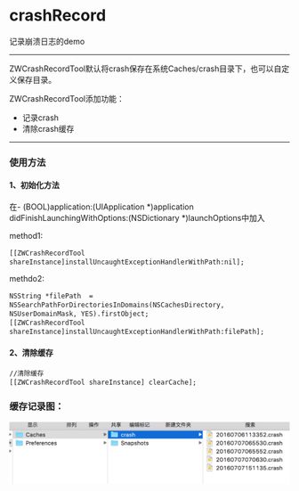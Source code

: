 # crashRecord
记录崩溃日志的demo
***
ZWCrashRecordTool默认将crash保存在系统Caches/crash目录下，也可以自定义保存目录。

ZWCrashRecordTool添加功能：

  * 记录crash
  * 清除crash缓存
  
***
  **<h3>使用方法</h3>**
  
  **<h4>1、初始化方法</h4>**
  在- (BOOL)application:(UIApplication *)application didFinishLaunchingWithOptions:(NSDictionary *)launchOptions中加入
  
  method1: 
  	  
	[[ZWCrashRecordTool shareInstance]installUncaughtExceptionHandlerWithPath:nil];

methdo2:

    NSString *filePath  = NSSearchPathForDirectoriesInDomains(NSCachesDirectory, NSUserDomainMask, YES).firstObject;
	[[ZWCrashRecordTool shareInstance]installUncaughtExceptionHandlerWithPath:filePath];
	
**<h4>2、清除缓存</H4>**

	//清除缓存
    [[ZWCrashRecordTool shareInstance] clearCache];
    
**<h3> 缓存记录图：</h3>**

 ![](https://github.com/MisterZhouZhou/crashRecord/blob/master/images/crash.png)
